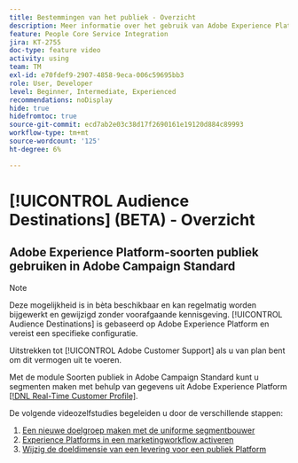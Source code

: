 ```yaml
---
title: Bestemmingen van het publiek - Overzicht
description: Meer informatie over het gebruik van Adobe Experience Platform-soorten publiek in Adobe Campaign Standard
feature: People Core Service Integration
jira: KT-2755
doc-type: feature video
activity: using
team: TM
exl-id: e70fdef9-2907-4858-9eca-006c59695bb3
role: User, Developer
level: Beginner, Intermediate, Experienced
recommendations: noDisplay
hide: true
hidefromtoc: true
source-git-commit: ecd7ab2e03c38d17f2690161e19120d884c89993
workflow-type: tm+mt
source-wordcount: '125'
ht-degree: 6%

---
```


# [!UICONTROL Audience Destinations] (BETA) - Overzicht

## Adobe Experience Platform-soorten publiek gebruiken in Adobe Campaign Standard

>[!NOTE]
>
>Deze mogelijkheid is in bèta beschikbaar en kan regelmatig worden bijgewerkt en gewijzigd zonder voorafgaande kennisgeving. [!UICONTROL Audience Destinations] is gebaseerd op Adobe Experience Platform en vereist een specifieke configuratie.
>
>Uitstrekken tot [!UICONTROL Adobe Customer Support] als u van plan bent om dit vermogen uit te voeren.
>

Met de module Soorten publiek in Adobe Campaign Standard kunt u segmenten maken met behulp van gegevens uit Adobe Experience Platform [[!DNL Real-Time Customer Profile]](https://experienceleague.adobe.com/docs/platform-learn/tutorials/profiles/understanding-the-real-time-customer-profile.html?lang=nl-NL).

De volgende videozelfstudies begeleiden u door de verschillende stappen:

1. [Een nieuwe doelgroep maken met de uniforme segmentbouwer](/help/profiles-and-audiences/audience-destinations/creating-audiences-using-segment-builder.md)
2. [Experience Platforms in een marketingworkflow activeren](/help/profiles-and-audiences/audience-destinations/activating-aep-audiences.md)
3. [Wijzig de doeldimensie van een levering voor een publiek Platform](/help/profiles-and-audiences/audience-destinations/changing-targeting-dimension.md)
